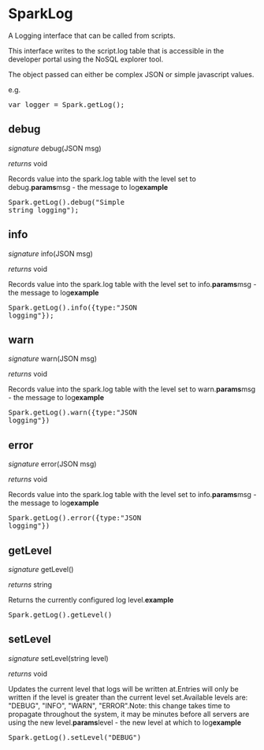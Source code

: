 # SparkLog

A Logging interface that can be called from scripts.

This interface writes to the script.log table that is accessible in the developer portal using the NoSQL explorer tool.

The object passed can either be complex JSON or simple javascript values.

e.g.

<pre rel="highlighter" code-brush="js" contenteditable="false">var logger = Spark.getLog();</pre>



## debug
_signature_ debug(JSON msg)</p>
_returns_ void</p>
Records value into the spark.log table with the level set to debug.<b>params</b>msg - the message to log<b>example</b><pre rel="highlighter" code-brush="js" contenteditable="false">Spark.getLog().debug("Simple string logging");</pre>

## info
_signature_ info(JSON msg)</p>
_returns_ void</p>
Records value into the spark.log table with the level set to info.<b>params</b>msg - the message to log<b>example</b><pre rel="highlighter" code-brush="js" contenteditable="false">Spark.getLog().info({type:"JSON logging"});</pre>

## warn
_signature_ warn(JSON msg)</p>
_returns_ void</p>
Records value into the spark.log table with the level set to warn.<b>params</b>msg - the message to log<b>example</b><pre rel="highlighter" code-brush="js" contenteditable="false">Spark.getLog().warn({type:"JSON logging"})</pre>

## error
_signature_ error(JSON msg)</p>
_returns_ void</p>
Records value into the spark.log table with the level set to info.<b>params</b>msg - the message to log<b>example</b><pre rel="highlighter" code-brush="js" contenteditable="false">Spark.getLog().error({type:"JSON logging"})</pre>

## getLevel
_signature_ getLevel()</p>
_returns_ string</p>
Returns the currently configured log level.<b>example</b><pre rel="highlighter" code-brush="js" contenteditable="false">Spark.getLog().getLevel()</pre>

## setLevel
_signature_ setLevel(string level)</p>
_returns_ void</p>
Updates the current level that logs will be written at.Entries will only be written if the level is greater than the current level set.Available levels are: "DEBUG", "INFO", "WARN", "ERROR".Note: this change takes time to propagate throughout the system, it may be minutes before all servers are using the new level.<b>params</b>level - the new level at which to log<b>example</b><pre rel="highlighter" code-brush="js" contenteditable="false">Spark.getLog().setLevel("DEBUG")</pre>

